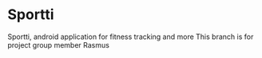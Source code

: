 # Sportti
Sportti, android application for fitness tracking and more
This branch is for project group member Rasmus
